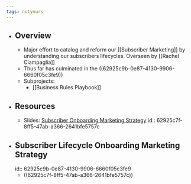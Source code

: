 ```yaml
---
tags: notyours
---
```


- ## Overview
	- Major effort to catalog and reform our [[Subscriber Marketing]] by understanding our subscribers lifecycles. Overseen by [[Rachel Ciampaglia]]
	- Thus far has culminated in the ((62925c9b-0e87-4130-9906-6660f05c3fe9))
	- Subprojects:
		- [[Business Rules Playbook]]
- ## Resources
	- Slides: [Subscriber Onboarding Marketing Strategy](https://docs.google.com/presentation/d/1IrE9L9IYFbSt31NyqfQcHrYJNbru8v-E2wv9_BG_njs/edit#slide=id.g1138567f169_0_5)
	  id:: 62925c7f-8ff5-47ab-a366-2641bfe5757c
- ## Subscriber Lifecycle Onboarding Marketing Strategy
  id:: 62925c9b-0e87-4130-9906-6660f05c3fe9
	- ((62925c7f-8ff5-47ab-a366-2641bfe5757c))